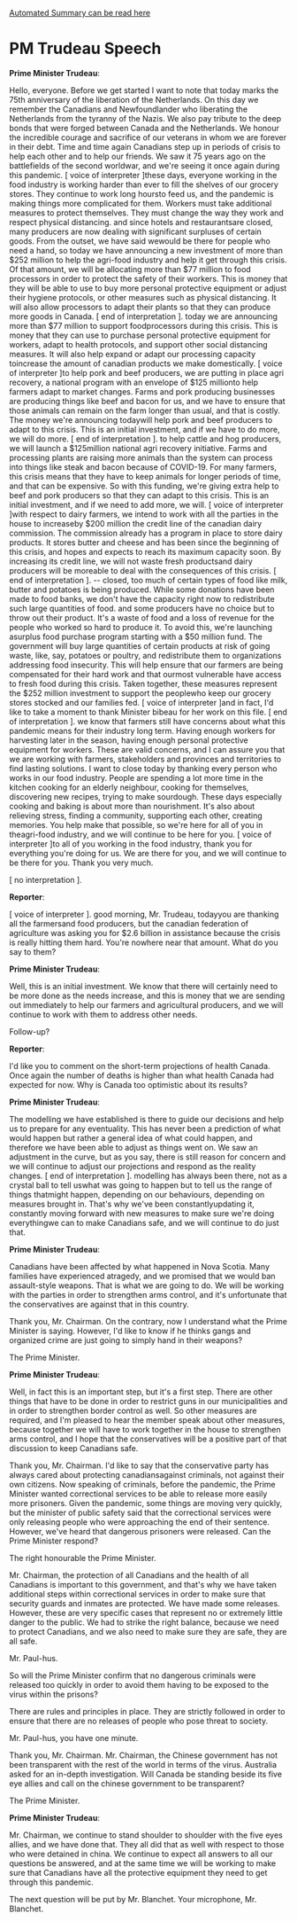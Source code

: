[Automated Summary can be read here](./trudeau_summary.md)

# PM Trudeau Speech



**Prime Minister Trudeau**:

Hello, everyone.
Before we get started I want to note that today marks the 75th anniversary of the liberation of the Netherlands.
On this day we remember the Canadians and Newfoundlander who liberating the Netherlands from the tyranny of the Nazis.
We also pay tribute to the deep bonds that were forged between Canada and the Netherlands.
We honour the incredible courage and sacrifice of our veterans in whom we are forever in their debt.
Time and time again Canadians step up in periods of crisis to help each other and to help our friends.
We saw it 75 years ago on the battlefields of the second worldwar, and we're seeing it once again during this pandemic.
[ voice of interpreter ]these days, everyone working in the food industry is working harder than ever to fill the shelves of our grocery stores.
They continue to work long hoursto feed us, and the pandemic is making things more complicated for them.
Workers must take additional measures to protect themselves.
They must change the way they work and respect physical distancing.
and since hotels and restaurantsare closed, many producers are now dealing with significant surpluses of certain goods.
From the outset, we have said wewould be there for people who need a hand, so today we have announcing a new investment of more than $252 million to help the agri-food industry and help it get through this crisis.
Of that amount, we will be allocating more than $77 million to food processors in order to protect the safety of their workers.
This is money that they will be able to use to buy more personal protective equipment or adjust their hygiene protocols, or other measures such as physical distancing.
It will also allow processors to adapt their plants so that they can produce more goods in Canada.
[ end of interpretation ]. today we are announcing more than $77 million to support foodprocessors during this crisis.
This is money that they can use to purchase personal protective equipment for workers, adapt to health protocols, and support other social distancing measures.
It will also help expand or adapt our processing capacity toincrease the amount of canadian products we make domestically.
[ voice of interpreter ]to help pork and beef producers, we are putting in place agri recovery, a national program with an envelope of $125 millionto help farmers adapt to market changes.
Farms and pork producing businesses are producing things like beef and bacon for us, and we have to ensure that those animals can remain on the farm longer than usual, and that is costly.
The money we're announcing todaywill help pork and beef producers to adapt to this crisis.
This is an initial investment, and if we have to do more, we will do more.
[ end of interpretation ]. to help cattle and hog producers, we will launch a $125million national agri recovery initiative.
Farms and processing plants are raising more animals than the system can process into things like steak and bacon because of COVID-19. For many farmers, this crisis means that they have to keep animals for longer periods of time, and that can be expensive.
So with this funding, we're giving extra help to beef and pork producers so that they can adapt to this crisis.
This is an initial investment, and if we need to add more, we will.
[ voice of interpreter ]with respect to dairy farmers, we intend to work with all the parties in the house to increaseby $200 million the credit line of the canadian dairy commission.
The commission already has a program in place to store dairy products.
It stores butter and cheese and has been since the beginning of this crisis, and hopes and expects to reach its maximum capacity soon.
By increasing its credit line, we will not waste fresh productsand dairy producers will be moreable to deal with the consequences of this crisis.
[ end of interpretation ]. -- closed, too much of certain types of food like milk, butter and potatoes is being produced.
While some donations have been made to food banks, we don't have the capacity right now to redistribute such large quantities of food.
and some producers have no choice but to throw out their product.
It's a waste of food and a loss of revenue for the people who worked so hard to produce it. To avoid this, we're launching asurplus food purchase program starting with a $50 million fund.
The government will buy large quantities of certain products at risk of going waste, like, say, potatoes or poultry, and redistribute them to organizations addressing food insecurity.
This will help ensure that our farmers are being compensated for their hard work and that ourmost vulnerable have access to fresh food during this crisis.
Taken together, these measures represent the $252 million investment to support the peoplewho keep our grocery stores stocked and our families fed.
[ voice of interpreter ]and in fact, I'd like to take a moment to thank Minister bibeau for her work on this file.
[ end of interpretation ]. we know that farmers still have concerns about what this pandemic means for their industry long term.
Having enough workers for harvesting later in the season, having enough personal protective equipment for workers.
These are valid concerns, and I can assure you that we are working with farmers, stakeholders and provinces and territories to find lasting solutions.
I want to close today by thanking every person who works in our food industry.
People are spending a lot more time in the kitchen cooking for an elderly neighbour, cooking for themselves, discovering new recipes, trying to make sourdough.
These days especially cooking and baking is about more than nourishment.
It's also about relieving stress, finding a community, supporting each other, creating memories.
You help make that possible, so we're here for all of you in theagri-food industry, and we will continue to be here for you.
[ voice of interpreter ]to all of you working in the food industry, thank you for everything you're doing for us. We are there for you, and we will continue to be there for you.
Thank you very much.



[ no interpretation ].



**Reporter**:

[ voice of interpreter ]. good morning, Mr. Trudeau, todayyou are thanking all the farmersand food producers, but the canadian federation of agriculture was asking you for $2.6 billion in assistance because the crisis is really hitting them hard.
You're nowhere near that amount.
What do you say to them?



**Prime Minister Trudeau**:

Well, this is an initial investment.
We know that there will certainly need to be more done as the needs increase, and this is money that we are sending out immediately to help our farmers and agricultural producers, and we will continue to work with them to address other needs.



Follow-up?



**Reporter**:

I'd like you to comment on the short-term projections of health Canada.
Once again the number of deaths is higher than what health Canada had expected for now.
Why is Canada too optimistic about its results?



**Prime Minister Trudeau**:

The modelling we have established is there to guide our decisions and help us to prepare for any eventuality.
This has never been a prediction of what would happen but rather a general idea of what could happen, and therefore we have been able to adjust as things went on. We saw an adjustment in the curve, but as you say, there is still reason for concern and we will continue to adjust our projections and respond as the reality changes.
[ end of interpretation ]. modelling has always been there, not as a crystal ball to tell uswhat was going to happen but to tell us the range of things thatmight happen, depending on our behaviours, depending on measures brought in. That's why we've been constantlyupdating it, constantly moving forward with new measures to make sure we're doing everythingwe can to make Canadians safe, and we will continue to do just that.



**Prime Minister Trudeau**:

Canadians have been affected by what happened in Nova Scotia.
Many families have experienced atragedy, and we promised that we would ban assault-style weapons.
That is what we are going to do. We will be working with the parties in order to strengthen arms control, and it's unfortunate that the conservatives are against that in this country.



Thank you, Mr. Chairman.
On the contrary, now I understand what the Prime Minister is saying.
However, I'd like to know if he thinks gangs and organized crime are just going to simply hand in their weapons?



The Prime Minister.



**Prime Minister Trudeau**:

Well, in fact this is an important step, but it's a first step.
There are other things that have to be done in order to restrict guns in our municipalities and in order to strengthen border control as well.
So other measures are required, and I'm pleased to hear the member speak about other measures, because together we will have to work together in the house to strengthen arms control, and I hope that the conservatives will be a positive part of that discussion to keep Canadians safe.



Thank you, Mr. Chairman.
I'd like to say that the conservative party has always cared about protecting canadiansagainst criminals, not against their own citizens.
Now speaking of criminals, before the pandemic, the Prime Minister wanted correctional services to be able to release more easily more prisoners.
Given the pandemic, some things are moving very quickly, but the minister of public safety said that the correctional services were only releasing people who were approaching the end of their sentence.
However, we've heard that dangerous prisoners were released.
Can the Prime Minister respond?



The right honourable the Prime Minister.



Mr. Chairman, the protection of all Canadians and the health of all Canadians is important to this government, and that's why we have taken additional steps within correctional services in order to make sure that security guards and inmates are protected.
We have made some releases.
However, these are very specific cases that represent no or extremely little danger to the public.
We had to strike the right balance, because we need to protect Canadians, and we also need to make sure they are safe, they are all safe.



Mr. Paul-hus.



So will the Prime Minister confirm that no dangerous criminals were released too quickly in order to avoid them having to be exposed to the virus within the prisons?



There are rules and principles in place.
They are strictly followed in order to ensure that there are no releases of people who pose threat to society.



Mr. Paul-hus, you have one minute.



Thank you, Mr. Chairman.
Mr. Chairman, the Chinese government has not been transparent with the rest of the world in terms of the virus.
Australia asked for an in-depth investigation.
Will Canada be standing beside its five eye allies and call on the chinese government to be transparent?



The Prime Minister.



**Prime Minister Trudeau**:

Mr. Chairman, we continue to stand shoulder to shoulder with the five eyes allies, and we have done that.
They all did that as well with respect to those who were detained in china.
We continue to expect all answers to all our questions be answered, and at the same time we will be working to make sure that Canadians have all the protective equipment they need to get through this pandemic.



The next question will be put by Mr. Blanchet.
Your microphone, Mr. Blanchet.
